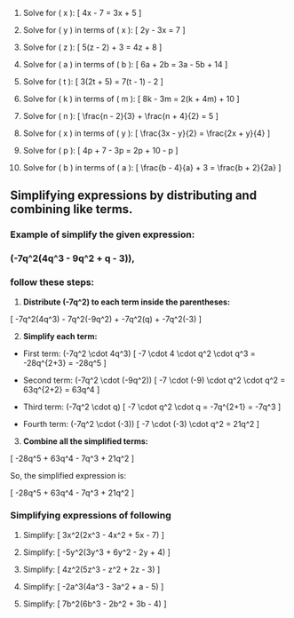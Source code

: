 

1. Solve for \( x \):
   \[
   4x - 7 = 3x + 5
   \]

2. Solve for \( y \) in terms of \( x \):
   \[
   2y - 3x = 7
   \]

3. Solve for \( z \):
   \[
   5(z - 2) + 3 = 4z + 8
   \]

4. Solve for \( a \) in terms of \( b \):
   \[
   6a + 2b = 3a - 5b + 14
   \]

5. Solve for \( t \):
   \[
   3(2t + 5) = 7(t - 1) - 2
   \]

6. Solve for \( k \) in terms of \( m \):
   \[
   8k - 3m = 2(k + 4m) + 10
   \]

7. Solve for \( n \):
   \[
   \frac{n - 2}{3} + \frac{n + 4}{2} = 5
   \]

8. Solve for \( x \) in terms of \( y \):
   \[
   \frac{3x - y}{2} = \frac{2x + y}{4}
   \]

9. Solve for \( p \):
   \[
   4p + 7 - 3p = 2p + 10 - p
   \]

10. Solve for \( b \) in terms of \( a \):
    \[
    \frac{b - 4}{a} + 3 = \frac{b + 2}{2a}
    \]

## Simplifying expressions by distributing and combining like terms.

### Example of simplify the given expression: 
### \(-7q^2(4q^3 - 9q^2 + q - 3)\), 
### follow these steps:


1. **Distribute \(-7q^2\) to each term inside the parentheses:**

\[
-7q^2(4q^3) - 7q^2(-9q^2) + -7q^2(q) + -7q^2(-3)
\]

2. **Simplify each term:**

- First term: \(-7q^2 \cdot 4q^3\)
  \[
  -7 \cdot 4 \cdot q^2 \cdot q^3 = -28q^{2+3} = -28q^5
  \]

- Second term: \(-7q^2 \cdot (-9q^2)\)
  \[
  -7 \cdot (-9) \cdot q^2 \cdot q^2 = 63q^{2+2} = 63q^4
  \]

- Third term: \(-7q^2 \cdot q\)
  \[
  -7 \cdot q^2 \cdot q = -7q^{2+1} = -7q^3
  \]

- Fourth term: \(-7q^2 \cdot (-3)\)
  \[
  -7 \cdot (-3) \cdot q^2 = 21q^2
  \]

3. **Combine all the simplified terms:**

\[
-28q^5 + 63q^4 - 7q^3 + 21q^2
\]

So, the simplified expression is:

\[
-28q^5 + 63q^4 - 7q^3 + 21q^2
\]


### Simplifying expressions of following


1. Simplify:
   \[
   3x^2(2x^3 - 4x^2 + 5x - 7)
   \]

2. Simplify:
   \[
   -5y^2(3y^3 + 6y^2 - 2y + 4)
   \]

3. Simplify:
   \[
   4z^2(5z^3 - z^2 + 2z - 3)
   \]

4. Simplify:
   \[
   -2a^3(4a^3 - 3a^2 + a - 5)
   \]

5. Simplify:
   \[
   7b^2(6b^3 - 2b^2 + 3b - 4)
   \]

 